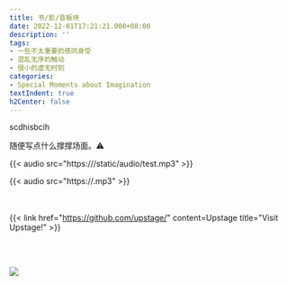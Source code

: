 ```yaml
---
title: 书/影/音板块
date: 2022-12-01T17:21:21.000+08:00
description: ''
tags:
- 一些不太重要的感同身受
- 混乱无序的触动
- 很小的虚无时刻
categories:
- Special Moments about Imagination
textIndent: true
h2Center: false
---
```

scdhisbcih

随便写点什么撑撑场面。⚠



{{< audio src="https:///static/audio/test.mp3" >}}

{{< audio src="https://.mp3" >}}



<br><br/>{{< link href="https://github.com/upstage/" content=Upstage title="Visit Upstage!" >}}

<br><br/>

![](/uploads/maxim-berg-tce45yizja0-unsplash.jpg)